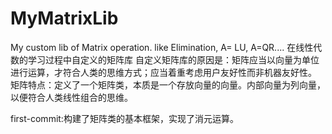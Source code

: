 # MyMatrixLib
My custom lib of Matrix operation. like Elimination, A= LU, A=QR....
在线性代数的学习过程中自定义的矩阵库
自定义矩阵库的原因是：矩阵应当以向量为单位进行运算，才符合人类的思维方式；应当着重考虑用户友好性而非机器友好性。
矩阵特点：定义了一个矩阵类，本质是一个存放向量的向量。内部向量为列向量，以便符合人类线性组合的思维。

first-commit:构建了矩阵类的基本框架，实现了消元运算。
